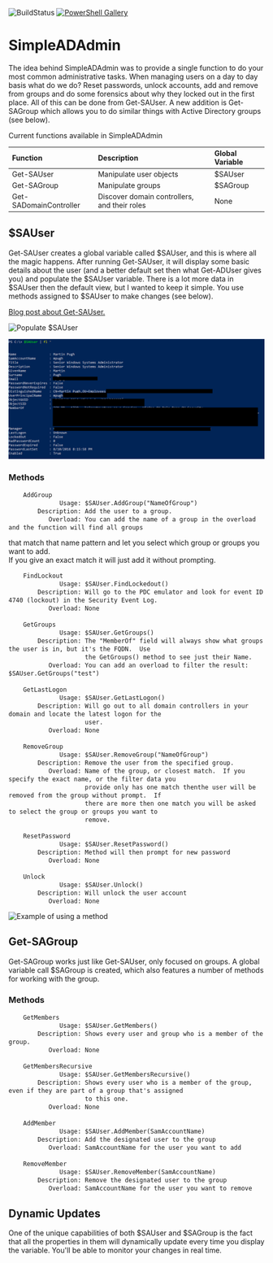 ![BuildStatus](https://ci.appveyor.com/api/projects/status/e5wk05bj6yy3pymf?svg=true) [![PowerShell Gallery](https://img.shields.io/powershellgallery/dt/SimpleADAdmin.svg?style=plastic)](https://www.powershellgallery.com/packages/SimpleADAdmin)

# SimpleADAdmin
The idea behind SimpleADAdmin was to provide a single function to do your most common administrative tasks.  When managing users on a day to day basis what do we do?  Reset passwords, unlock accounts, add and remove from groups and do some forensics about why they locked out in the first place.  All of this can be done from Get-SAUser.  A new addition is Get-SAGroup which allows you to do similar things with Active Directory groups (see below).

Current functions available in SimpleADAdmin

| Function | Description | Global Variable |
| :-------- | :----------- | :--------------- |
| Get-SAUser | Manipulate user objects | $SAUser |
| Get-SAGroup | Manipulate groups | $SAGroup |
| Get-SADomainController | Discover domain controllers, and their roles | None |



## $SAUser
Get-SAUser creates a global variable called $SAUser, and this is where all the magic happens.  After running Get-SAUser, it will display some basic details about the user (and a better default set then what Get-ADUser gives you) and populate the $SAUser variable.  There is a lot more data in $SAUser then the default view, but I wanted to keep it simple.  You use methods assigned to $SAUser to make changes (see below).

[Blog post about Get-SAUser.](https://thesurlyadmin.com/2016/08/11/simple-day-to-day-administration/)

![Populate $SAUser](/media/Get-SAUser1.png)

![All $SAUser properties](/media/Get-SAUser2.png)

### Methods
        AddGroup
                  Usage: $SAUser.AddGroup("NameOfGroup")
            Description: Add the user to a group.
               Overload: You can add the name of a group in the overload and the function will find all groups
that match that name pattern and let you select which group or groups you want to add.  
						 If you give an exact match it will just add it without prompting.

        FindLockout
                  Usage: $SAUser.FindLockedout()
            Description: Will go to the PDC emulator and look for event ID 4740 (lockout) in the Security Event Log. 
               Overload: None

        GetGroups
                  Usage: $SAUser.GetGroups()
            Description: The "MemberOf" field will always show what groups the user is in, but it's the FQDN.  Use 
						 the GetGroups() method to see just their Name.
               Overload: You can add an overload to filter the result:  $SAUser.GetGroups("test")

        GetLastLogon
                  Usage: $SAUser.GetLastLogon()
            Description: Will go out to all domain controllers in your domain and locate the latest logon for the
						 user.
               Overload: None

        RemoveGroup
                  Usage: $SAUser.RemoveGroup("NameOfGroup")
            Description: Remove the user from the specified group. 
               Overload: Name of the group, or closest match.  If you specify the exact name, or the filter data you 
						 provide only has one match thenthe user will be removed from the group without prompt.  If 
						 there are more then one match you will be asked to select the group or groups you want to 
						 remove.

        ResetPassword
                  Usage: $SAUser.ResetPassword()
            Description: Method will then prompt for new password
               Overload: None

        Unlock
                  Usage: $SAUser.Unlock()
            Description: Will unlock the user account
               Overload: None

![Example of using a method](/media/Get-SAUser3.png)


## Get-SAGroup
Get-SAGroup works just like Get-SAUser, only focused on groups.  A global variable call $SAGroup is created, which also features a number of methods for working with the group.

### Methods
        GetMembers
                  Usage: $SAUser.GetMembers()
            Description: Shows every user and group who is a member of the group.
               Overload: None

        GetMembersRecursive
                  Usage: $SAUser.GetMembersRecursive()
            Description: Shows every user who is a member of the group, even if they are part of a group that's assigned 
						 to this one. 
               Overload: None

        AddMember
                  Usage: $SAUser.AddMember(SamAccountName)
            Description: Add the designated user to the group
               Overload: SamAccountName for the user you want to add

        RemoveMember
                  Usage: $SAUser.RemoveMember(SamAccountName)
            Description: Remove the designated user to the group
               Overload: SamAccountName for the user you want to remove
			   
			   
## Dynamic Updates
One of the unique capabilities of both $SAUser and $SAGroup is the fact that all the properties in them will dynamically update every time you display the variable.  You'll be able to monitor your changes in real time.
			 
